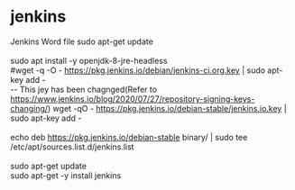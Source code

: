 # jenkins
Jenkins Word file
sudo apt-get update<br/>	      
sudo apt install -y openjdk-8-jre-headless<br/>
#wget -q -O - https://pkg.jenkins.io/debian/jenkins-ci.org.key | sudo apt-key add -<br/> -- This jey has been chagnged(Refer to https://www.jenkins.io/blog/2020/07/27/repository-signing-keys-changing/)
wget -qO - https://pkg.jenkins.io/debian-stable/jenkins.io.key | sudo apt-key add - <br/>	
echo deb https://pkg.jenkins.io/debian-stable binary/ | sudo tee /etc/apt/sources.list.d/jenkins.list<br/>	
sudo apt-get update<br/>
sudo apt-get -y install jenkins<br/>
